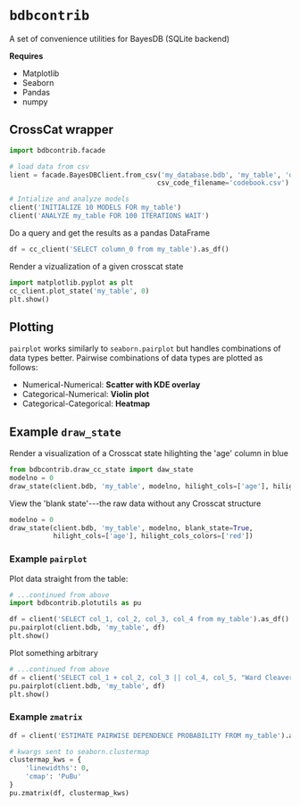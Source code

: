 # `bdbcontrib`
 A set of convenience utilities for BayesDB (SQLite backend)

 **Requires**

 - Matplotlib
 - Seaborn
 - Pandas
 - numpy

 ## CrossCat wrapper

 ```python
import bdbcontrib.facade

# load data from csv
lient = facade.BayesDBClient.from_csv('my_database.bdb', 'my_table', 'data.csv', 
                                      csv_code_filename='codebook.csv')

# Intialize and analyze models
client('INITIALIZE 10 MODELS FOR my_table')
client('ANALYZE my_table FOR 100 ITERATIONS WAIT')
```

Do a query and get the results as a pandas DataFrame
``` python
df = cc_client('SELECT column_0 from my_table').as_df()
```

Render a vizualization of a given crosscat state
``` python
import matplotlib.pyplot as plt
cc_client.plot_state('my_table', 0)
plt.show()
 ```

## Plotting
`pairplot` works similarly to `seaborn.pairplot` but handles combinations of data types better. Pairwise combinations of data types are plotted as follows:

- Numerical-Numerical: **Scatter with KDE overlay**
- Categorical-Numerical: **Violin plot**
- Categorical-Categorical: **Heatmap**

## Example `draw_state`
Render a visualization of a Crosscat state hilighting the 'age' column in blue

```python
from bdbcontrib.draw_cc_state import daw_state
modelno = 0
draw_state(client.bdb, 'my_table', modelno, hilight_cols=['age'], hilight_cols_colors=['red'])
```

View the 'blank state'---the raw data without any Crosscat structure

```python
modelno = 0
draw_state(client.bdb, 'my_table', modelno, blank_state=True, 
           hilight_cols=['age'], hilight_cols_colors=['red'])
```

### Example `pairplot`
Plot data straight from the table:

```python
# ...continued from above
import bdbcontrib.plotutils as pu

df = client('SELECT col_1, col_2, col_3, col_4 from my_table').as_df()
pu.pairplot(client.bdb, 'my_table', df)
plt.show()
```

Plot something arbitrary
```python
# ...continued from above
df = client('SELECT col_1 + col_2, col_3 || col_4, col_5, "Ward Cleaver" from my_table')
pu.pairplot(client.bdb, 'my_table', df)
plt.show()
```

### Example `zmatrix`

```python
df = client('ESTIMATE PAIRWISE DEPENDENCE PROBABILITY FROM my_table').as_df()

# kwargs sent to seaborn.clustermap
clustermap_kws = {
    'linewidths': 0,
    'cmap': 'PuBu'
}
pu.zmatrix(df, clustermap_kws)
```
